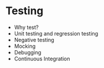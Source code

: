 # Testing

* Why test?
* Unit testing and regression testing
* Negative testing
* Mocking
* Debugging
* Continuous Integration